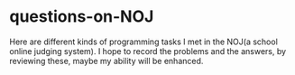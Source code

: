 # questions-on-NOJ
Here are different kinds of programming tasks I met in the NOJ(a school online judging system).
I hope to record the problems and the answers, by reviewing these, maybe my ability will be enhanced.
